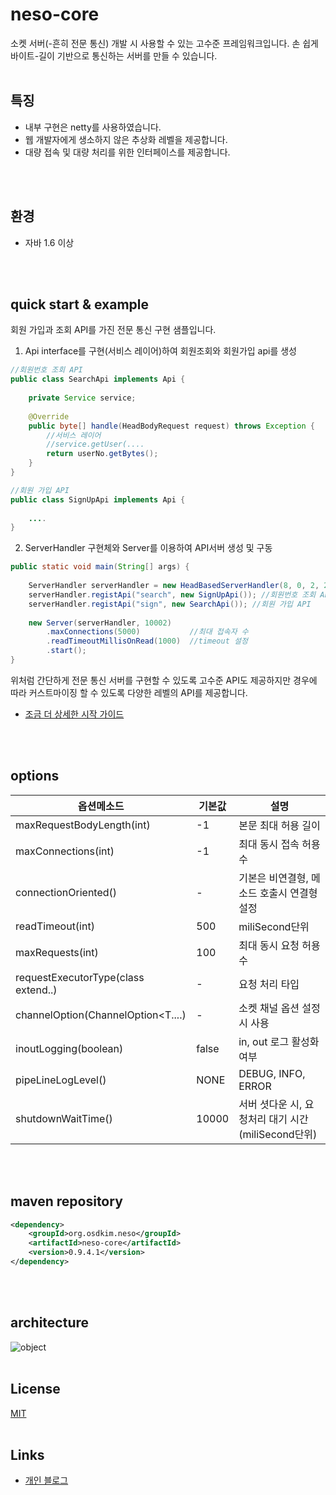 # neso-core
소켓 서버(-흔히 전문 통신) 개발 시 사용할 수 있는 고수준 프레임워크입니다.
손 쉽게 바이트-길이 기반으로 통신하는 서버를 만들 수 있습니다. 
<br>
<br>
## 특징
- 내부 구현은 netty를 사용하였습니다.
- 웹 개발자에게 생소하지 않은 추상화 레벨을 제공합니다.
- 대량 접속 및 대량 처리를 위한 인터페이스를 제공합니다.
<br>
<br>

## 환경
- 자바 1.6 이상
<br>
<br>

## quick start & example
회원 가입과 조회 API를 가진 전문 통신 구현 샘플입니다.

1. Api interface를 구현(서비스 레이어)하여 회원조회와 회원가입 api를 생성
````java
//회원번호 조회 API 
public class SearchApi implements Api {
	
	private Service service;
	
	@Override
	public byte[] handle(HeadBodyRequest request) throws Exception {
		//서비스 레이어
		//service.getUser(....
		return userNo.getBytes();
	}
}
````

````java
//회원 가입 API
public class SignUpApi implements Api {
	
	....
}
````

2. ServerHandler 구현체와 Server를 이용하여 API서버 생성 및 구동 
````java
public static void main(String[] args) {
		
	ServerHandler serverHandler = new HeadBasedServerHandler(8, 0, 2, 2, 6); //헤드 8바이트, 본문길이 필드 0 ~ 2, API식별자 필드 2 ~ 8
	serverHandler.registApi("search", new SignUpApi()); //회원번호 조회 API
	serverHandler.registApi("sign", new SearchApi()); //회원 가입 API
		
	new Server(serverHandler, 10002) 
		.maxConnections(5000)           //최대 접속자 수
		.readTimeoutMillisOnRead(1000)  //timeout 설정
		.start();
}
````

위처럼 간단하게 전문 통신 서버를 구현할 수 있도록 고수준 API도 제공하지만
경우에 따라 커스트마이징 할 수 있도록 다양한 레벨의 API를 제공합니다.

* [조금 더 상세한 시작 가이드](https://jronin.tistory.com/111)

<br>
<br>

## options
|옵션메소드|기본값|설명|
|---|---|---|
|maxRequestBodyLength(int)|-1| 본문 최대 허용 길이 |
|maxConnections(int)|-1|최대 동시 접속 허용 수|
|connectionOriented()| - | 기본은 비연결형, 메소드 호출시 연결형 설정|
|readTimeout(int)| 500 | miliSecond단위 |
|maxRequests(int)| 100 | 최대 동시 요청 허용 수|
|requestExecutorType(class extend..)| - | 요청 처리 타입|
|channelOption(ChannelOption<T....)| - | 소켓 채널 옵션 설정 시 사용|
|inoutLogging(boolean)| false | in, out 로그 활성화 여부|
|pipeLineLogLevel()| NONE | DEBUG, INFO, ERROR|
|shutdownWaitTime()| 10000 | 서버 셧다운 시, 요청처리 대기 시간(miliSecond단위)|
<br>
<br>

## maven repository
````xml
<dependency> 
	<groupId>org.osdkim.neso</groupId> 
	<artifactId>neso-core</artifactId> 
	<version>0.9.4.1</version> 
</dependency>
````
<br>
<br>

## architecture 
![object](https://img1.daumcdn.net/thumb/R1280x0/?scode=mtistory2&fname=https%3A%2F%2Fblog.kakaocdn.net%2Fdn%2FdPdGuC%2FbtqBUTRLxtY%2FtKwb81Qp0zZ8I4LumoZjw1%2Fimg.jpg)
<br>
<br>

## License
[MIT](https://choosealicense.com/licenses/mit/)
<br>
<br>

## Links
 * [개인 블로그](https://jronin.tistory.com/93)
<br>
<br>
